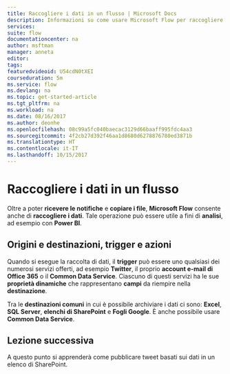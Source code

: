 ```yaml
---
title: Raccogliere i dati in un flusso | Microsoft Docs
description: Informazioni su come usare Microsoft Flow per raccogliere i dati dai servizi per usarli nei flussi.
services: 
suite: flow
documentationcenter: na
author: msftman
manager: anneta
editor: 
tags: 
featuredvideoid: U54cdN0tXEI
courseduration: 5m
ms.service: flow
ms.devlang: na
ms.topic: get-started-article
ms.tgt_pltfrm: na
ms.workload: na
ms.date: 08/16/2017
ms.author: deonhe
ms.openlocfilehash: 08c99a5fc040baecac3129d66baaff995fdc4aa3
ms.sourcegitcommit: 4f2cb27d392f46aa1d8680d6278876780ed3871b
ms.translationtype: HT
ms.contentlocale: it-IT
ms.lasthandoff: 10/15/2017
---
```

# <a name="collect-data-in-a-flow"></a>Raccogliere i dati in un flusso
Oltre a poter **ricevere le notifiche** e **copiare i file**, **Microsoft Flow** consente anche di **raccogliere i dati**.  Tale operazione può essere utile a fini di **analisi**, ad esempio con **Power BI**.  

## <a name="sources-and-destinations-triggers-and-actions"></a>Origini e destinazioni, trigger e azioni
Quando si esegue la raccolta di dati, il **trigger** può essere uno qualsiasi dei numerosi servizi offerti, ad esempio **Twitter**, il proprio **account e-mail di Office 365** o il **Common Data Service**.  Ciascuno di questi servizi ha le sue **proprietà dinamiche** che rappresentano **campi** da riempire nella **destinazione**.

Tra le **destinazioni comuni** in cui è possibile archiviare i dati ci sono: **Excel**, **SQL Server**, **elenchi di SharePoint** e **Fogli Google**.  È anche possibile usare **Common Data Service**.

## <a name="next-lesson"></a>Lezione successiva
A questo punto si apprenderà come pubblicare tweet basati sui dati in un elenco di SharePoint. 

